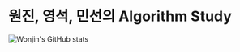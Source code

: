 # 원진, 영석, 민선의 Algorithm Study
![Wonjin's GitHub stats](https://github-readme-stats.vercel.app/api?username=woowonjin&hide=&how_icons=true)

